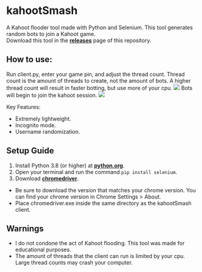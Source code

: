 # kahootSmash
A Kahoot flooder tool made with Python and Selenium. This tool generates random bots to join a Kahoot game.  
Download this tool in the [__releases__](https://github.com/switchmeep/kahootSmash/releases) page of this repository.  

## How to use:
Run client.py, enter your game pin, and adjust the thread count. Thread count is the amount of threads to create, not the amount of bots. A higher thread count will result in faster botting, but use more of your cpu.
![](https://s10.gifyu.com/images/9EmsqL6kYt.gif)
Bots will begin to join the kahoot session.
![](https://s10.gifyu.com/images/chrome_X3uHCi5DWw.gif)

Key Features:
 - Extremely lightweight.
 - Incognito mode.
 - Username randomization.

## Setup Guide
1. Install Python 3.8 (or higher) at [**python.org**](python.org).
2. Open your terminal and run the command `pip install selenium`.
3. Download [**chromedriver**](https://chromedriver.chromium.org/downloads).
 - Be sure to download the version that matches your chrome version. You can find your chrome version in Chrome Settings > About.  
 - Place chromedriver.exe inside the same directory as the kahootSmash client.

## Warnings
- I do not condone the act of Kahoot flooding. This tool was made for educational purposes.
- The amount of threads that the client can run is limited by your cpu. Large thread counts may crash your computer.
